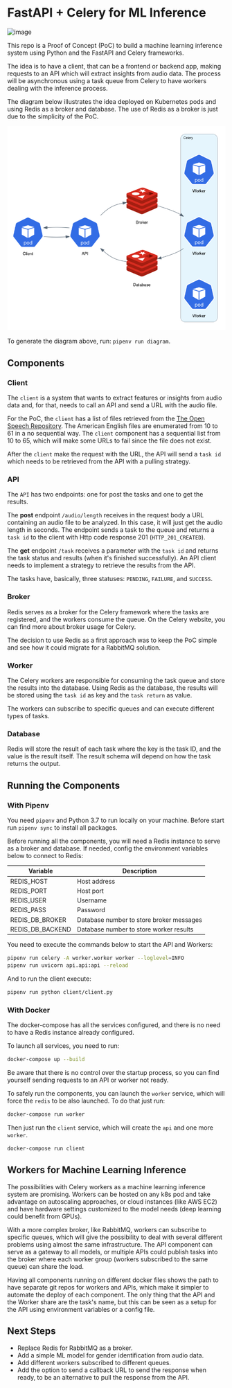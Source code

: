 # FastAPI + Celery for ML Inference

![image](https://img.shields.io/badge/python-3.7-blue)


This repo is a Proof of Concept (PoC) to build a machine learning inference system using Python and the FastAPI and Celery frameworks.

The idea is to have a client, that can be a frontend or backend app, making requests to an API which will extract insights from audio data. The process will be asynchronous using a task queue from Celery to have workers dealing with the inference process.

The diagram below illustrates the idea deployed on Kubernetes pods and using Redis as a broker and database. The use of Redis as a broker is just due to the simplicity of the PoC.

![Architecture](diagram/architecture.png)

To generate the diagram above, run: `pipenv run diagram`.

## Components

### Client

The `client` is a system that wants to extract features or insights from audio data and, for that, needs to call an API and send a URL with the audio file.

For the PoC, the `client` has a list of files retrieved from the [The Open Speech Repository](http://www.voiptroubleshooter.com/open_speech/). The American English files are enumerated from 10 to 61 in a no sequential way. The `client` component has a sequential list from 10 to 65, which will make some URLs to fail since the file does not exist.

After the `client` make the request with the URL, the API will send a `task id` which needs to be retrieved from the API with a pulling strategy.

### API

The `API` has two endpoints: one for post the tasks and one to get the results.

The **post** endpoint `/audio/length` receives in the request body a URL containing an audio file to be analyzed. In this case, it will just get the audio length in seconds. The endpoint sends a task to the queue and returns a `task id` to the client with Http code response 201 (`HTTP_201_CREATED`).

The **get** endpoint `/task` receives a parameter with the `task id` and returns the task status and results (when it's finished successfully). An API client needs to implement a strategy to retrieve the results from the API.

The tasks have, basically, three statuses: `PENDING`, `FAILURE`, and `SUCCESS`.

### Broker

Redis serves as a broker for the Celery framework where the tasks are registered, and the workers consume the queue. On the Celery website, you can find more about broker usage for Celery.

The decision to use Redis as a first approach was to keep the PoC simple and see how it could migrate for a RabbitMQ solution.

### Worker

The Celery workers are responsible for consuming the task queue and store the results into the database. Using Redis as the database, the results will be stored using the `task id` as key and the `task return` as value.

The workers can subscribe to specific queues and can execute different types of tasks.

### Database

Redis will store the result of each task where the key is the task ID, and the value is the result itself. The result schema will depend on how the task returns the output.

## Running the Components

### With Pipenv

You need `pipenv` and Python 3.7 to run locally on your machine. Before start run `pipenv sync` to install all packages.

Before running all the components, you will need a Redis instance to serve as a broker and database. If needed, config the environment variables below to connect to Redis:

| Variable          | Description |
| ---               | --- |
| REDIS_HOST        | Host address
| REDIS_PORT        | Host port
| REDIS_USER        | Username
| REDIS_PASS        | Password
| REDIS_DB_BROKER   | Database number to store broker messages
| REDIS_DB_BACKEND  | Database number to store worker results

You need to execute the commands below to start the API and Workers:

```bash
pipenv run celery -A worker.worker worker --loglevel=INFO
pipenv run uvicorn api.api:api --reload
```

And to run the client execute:

```bash
pipenv run python client/client.py
```

### With Docker

The docker-compose has all the services configured, and there is no need to have a Redis instance already configured.

To launch all services, you need to run:

```bash
docker-compose up --build
```

Be aware that there is no control over the startup process, so you can find yourself sending requests to an API or worker not ready.

To safely run the components, you can launch the `worker` service, which will force the `redis` to be also launched. To do that just run:

```bash
docker-compose run worker
```

Then just run the `client` service, which will create the `api` and one more `worker`.

```bash
docker-compose run client
```

## Workers for Machine Learning Inference

The possibilities with Celery workers as a machine learning inference system are promising. Workers can be hosted on any k8s pod and take advantage on autoscaling approaches, or cloud instances (like AWS EC2) and have hardware settings customized to the model needs (deep learning could benefit from GPUs).

With a more complex broker, like RabbitMQ, workers can subscribe to specific queues, which will give the possibility to deal with several different problems using almost the same infrastructure. The API component can serve as a gateway to all models, or multiple APIs could publish tasks into the broker where each worker group (workers subscribed to the same queue) can share the load.

Having all components running on different docker files shows the path to have separate git repos for workers and APIs, which make it simpler to automate the deploy of each component. The only thing that the API and the Worker share are the task's name, but this can be seen as a setup for the API using environment variables or a config file.

## Next Steps

- Replace Redis for RabbitMQ as a broker.
- Add a simple ML model for gender identification from audio data.
- Add different workers subscribed to different queues.
- Add the option to send a callback URL to send the response when ready, to be an alternative to pull the response from the API.
